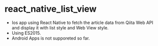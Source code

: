 # react_native_list_view
- Ios app using React Native to fetch the article data from Qiita Web API and display it with list style and Web View style.
- Using ES2015.
- Android Apps is not supporeted so far.
